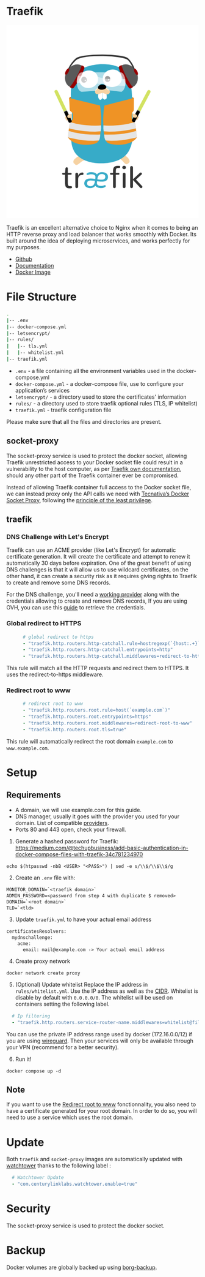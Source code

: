 # Traefik

<p align="center">
<img src="../_images/traefik.png" alt="traefik" title="traefik" />
</p>

Traefik is an excellent alternative choice to Nginx when it comes to being an HTTP reverse proxy and load balancer that works smoothly with Docker. Its built around the idea of deploying microservices, and works perfectly for my purposes.

* [Github](https://github.com/traefik/traefik/)
* [Documentation](https://doc.traefik.io/traefik/)
* [Docker Image](https://hub.docker.com/_/traefik)

# File Structure
```bash
.
|-- .env
|-- docker-compose.yml
|-- letsencrypt/
|-- rules/
|   |-- tls.yml
|   |-- whitelist.yml
|-- traefik.yml
```

- `.env` - a file containing all the environment variables used in the docker-compose.yml
- `docker-compose.yml` - a docker-compose file, use to configure your application’s services
- `letsencrypt/` - a directory used to store the certificates' information
- `rules/` - a directory used to store traefik optional rules (TLS, IP whitelist)
- `traefik.yml` - traefik configuration file

Please make sure that all the files and directories are present.

## socket-proxy
The socket-proxy service is used to protect the docker socket, allowing Traefik unrestricted access to your Docker socket file could result in a vulnerability to the host computer, as per [Traefik own documentation](https://doc.traefik.io/traefik/providers/docker/#docker-api-access), should any other part of the Traefik container ever be compromised.

Instead of allowing Traefik container full access to the Docker socket file, we can instead proxy only the API calls we need with [Tecnativa’s Docker Socket Proxy](https://github.com/Tecnativa/docker-socket-proxy), following the [principle of the least privilege](https://en.wikipedia.org/wiki/Principle_of_least_privilege).

## traefik
### DNS Challenge with Let's Encrypt
Traefik can use an ACME provider (like Let's Encrypt) for automatic certificate generation. It will create the certificate and attempt to renew it automatically 30 days before expiration. One of the great benefit of using DNS challenges is that it will allow us to use wildcard certificates, on the other hand, it can create a security risk as it requires giving rights to Traefik to create and remove some DNS records.

For the DNS challenge, you'll need a [working provider](https://doc.traefik.io/traefik/https/acme/#providers) along with the credentials allowing to create and remove DNS records,
If you are using OVH, you can use this [guide](https://medium.com/nephely/configure-traefik-for-the-dns-01-challenge-with-ovh-as-dns-provider-c737670c0434) to retrieve the credentials.

### Global redirect to HTTPS
```yaml
      # global redirect to https
      - "traefik.http.routers.http-catchall.rule=hostregexp(`{host:.+}`)"
      - "traefik.http.routers.http-catchall.entrypoints=http"
      - "traefik.http.routers.http-catchall.middlewares=redirect-to-https"
```
This rule will match all the HTTP requests and redirect them to HTTPS. It uses the redirect-to-https middleware.

### Redirect root to www
```yaml
      # redirect root to www
      - "traefik.http.routers.root.rule=host(`example.com`)"
      - "traefik.http.routers.root.entrypoints=https"
      - "traefik.http.routers.root.middlewares=redirect-root-to-www"
      - "traefik.http.routers.root.tls=true"
```
This rule will automatically redirect the root domain `example.com` to `www.example.com`.

# Setup
## Requirements
- A domain, we will use example.com for this guide.
- DNS manager, usually it goes with the provider you used for your domain. List of compatible [providers](https://doc.traefik.io/traefik/https/acme/#providers).
- Ports 80 and 443 open, check your firewall.

1. Generate a hashed password for Traefik: https://medium.com/@techupbusiness/add-basic-authentication-in-docker-compose-files-with-traefik-34c781234970
```
echo $(htpasswd -nbB <USER> "<PASS>") | sed -e s/\\$/\\$\\$/g
```

<!-- NOTE: If you're using an environment variable (via .env) like I am, remove the `sed` for string generation. -->

2. Create an `.env` file with:
```
MONITOR_DOMAIN=`<traefik domain>`
ADMIN_PASSWORD=<password from step 4 with duplicate $ removed>
DOMAIN=`<root domain>`
TLD=`<tld>
```

3. Update `traefik.yml` to have your actual email address
```
certificatesResolvers:
  mydnschallenge:
    acme:
      email: mail@example.com -> Your actual email address
```

4. Create proxy network
```
docker network create proxy
```

5. (Optional) Update whitelist
Replace the IP address in `rules/whitelist.yml`. Use the IP address as well as the [CIDR](https://en.wikipedia.org/wiki/Classless_Inter-Domain_Routing). Whitelist is disable by default with `0.0.0.0/0`. The whitelist will be used on containers setting the following label. <br>
  ```yaml
    # Ip filtering
    - "traefik.http.routers.service-router-name.middlewares=whitelist@file"
  ```
  You can use the private IP address range used by docker (172.16.0.0/12) if you are using [wireguard](../pihole). Then your services will only be available through your VPN (recommend for a better security).

6. Run it!
```
docker compose up -d
```

## Note
If you want to use the [Redirect root to www](#redirect-root-to-www) fonctionnality, you also need to have a certificate generated for your root domain. In order to do so, you will need to use a service which uses the root domain.

# Update
Both `traefik` and `socket-proxy` images are automatically updated with [watchtower](../watchtower) thanks to the following label :

```yaml
  # Watchtower Update
  - "com.centurylinklabs.watchtower.enable=true"
```

# Security
The socket-proxy service is used to protect the docker socket.

# Backup
Docker volumes are globally backed up using [borg-backup](../borg-backup).
